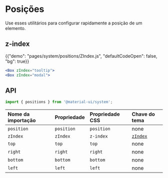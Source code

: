 # Posições

<p class="description">Use esses utilitários para configurar rapidamente a posição de um elemento.</p>

## z-index

{{"demo": "pages/system/positions/ZIndex.js", "defaultCodeOpen": false, "bg": true}}

```jsx
<Box zIndex="tooltip">
<Box zIndex="modal">
```

## API

```js
import { positions } from '@material-ui/system';
```

| Nome da importação | Propriedade | Propriedade CSS | Chave do tema                                                  |
|:------------------ |:----------- |:--------------- |:-------------------------------------------------------------- |
| `position`         | `position`  | `position`      | none                                                           |
| `zIndex`           | `zIndex`    | `z-index`       | [`zIndex`](/customization/default-theme/?expand-path=$.zIndex) |
| `top`              | `top`       | `top`           | none                                                           |
| `right`            | `right`     | `right`         | none                                                           |
| `bottom`           | `bottom`    | `bottom`        | none                                                           |
| `left`             | `left`      | `left`          | none                                                           |